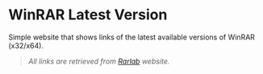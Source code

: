 # WinRAR Latest Version

Simple website that shows links of the latest available versions of WinRAR (x32/x64).

> **All links are retrieved from* *[Rarlab](https://www.rarlab.com/) website.**